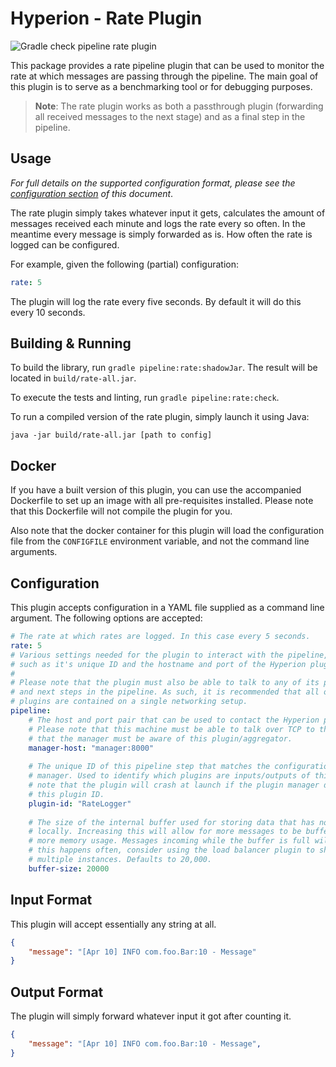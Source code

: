 # Hyperion - Rate Plugin

![Gradle check pipeline rate plugin](https://github.com/SERG-Delft/monitoring-aware-ides/workflows/Gradle%20check%20pipeline%20rate%20plugin/badge.svg)

This package provides a rate pipeline plugin that can be used to monitor the rate at which messages are passing through the pipeline. The main goal of this plugin is to serve as a benchmarking tool or for debugging purposes.

> **Note**: The rate plugin works as both a passthrough plugin (forwarding all received messages to the next stage) and as a final step in the pipeline.

## Usage

_For full details on the supported configuration format, please see the [configuration section](#Configuration) of this document_.

The rate plugin simply takes whatever input it gets, calculates the amount of messages received each minute and logs the rate every so often. In the meantime every message is simply forwarded as is. How often the rate is logged can be configured.

For example, given the following (partial) configuration:

```yaml
rate: 5
```

The plugin will log the rate every five seconds. By default it will do this every 10 seconds.

## Building & Running

To build the library, run `gradle pipeline:rate:shadowJar`. The result will be located in `build/rate-all.jar`.

To execute the tests and linting, run `gradle pipeline:rate:check`.

To run a compiled version of the rate plugin, simply launch it using Java:

```shell script
java -jar build/rate-all.jar [path to config]
```

## Docker

If you have a built version of this plugin, you can use the accompanied Dockerfile to set up an image with all pre-requisites installed. Please note that this Dockerfile will not compile the plugin for you.

Also note that the docker container for this plugin will load the configuration file from the `CONFIGFILE` environment variable, and not the command line arguments.

## Configuration

This plugin accepts configuration in a YAML file supplied as a command line argument. The following options are accepted:

```yaml
# The rate at which rates are logged. In this case every 5 seconds.
rate: 5
# Various settings needed for the plugin to interact with the pipeline,
# such as it's unique ID and the hostname and port of the Hyperion plugin manager.
# 
# Please note that the plugin must also be able to talk to any of its previous
# and next steps in the pipeline. As such, it is recommended that all of the 
# plugins are contained on a single networking setup.
pipeline:
    # The host and port pair that can be used to contact the Hyperion plugin manager.
    # Please note that this machine must be able to talk over TCP to the manager and
    # that the manager must be aware of this plugin/aggregator.
    manager-host: "manager:8000"
  
    # The unique ID of this pipeline step that matches the configuration of the plugin
    # manager. Used to identify which plugins are inputs/outputs of this step. Please
    # note that the plugin will crash at launch if the plugin manager does not recognize
    # this plugin ID.
    plugin-id: "RateLogger"
  
    # The size of the internal buffer used for storing data that has not yet been processed
    # locally. Increasing this will allow for more messages to be buffered, at the cost of
    # more memory usage. Messages incoming while the buffer is full will be thrown away. If
    # this happens often, consider using the load balancer plugin to shard this plugin across
    # multiple instances. Defaults to 20,000.
    buffer-size: 20000
```

## Input Format

This plugin will accept essentially any string at all.

```json
{
    "message": "[Apr 10] INFO com.foo.Bar:10 - Message"
}
```

## Output Format

The plugin will simply forward whatever input it got after counting it.

```json
{
    "message": "[Apr 10] INFO com.foo.Bar:10 - Message",
}
```
